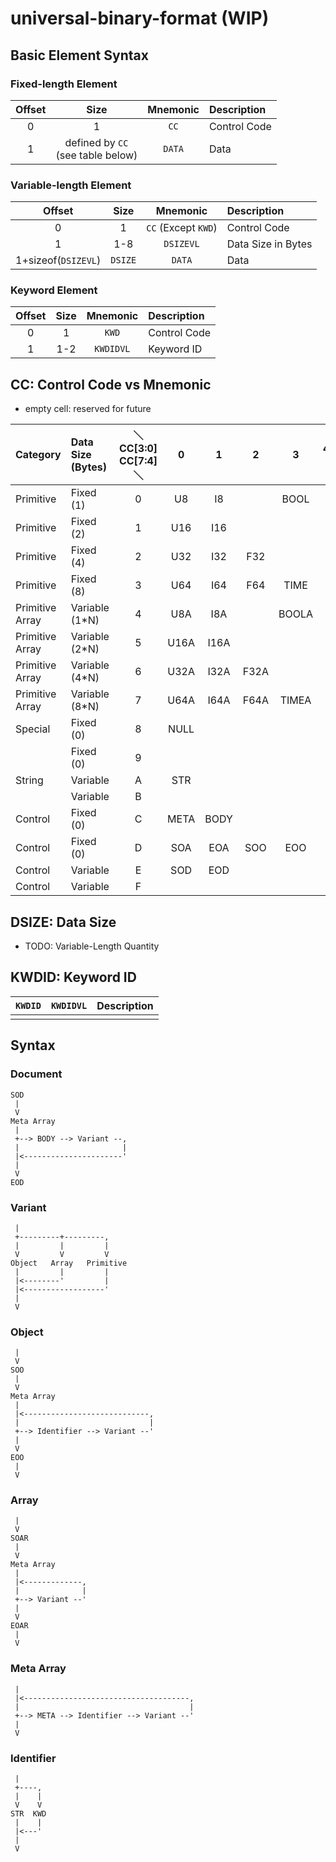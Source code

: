 # universal-binary-format (WIP)

## Basic Element Syntax

### Fixed-length Element

|Offset|Size|Mnemonic|Description|
|:--:|:--:|:--:|:--|
|0|1|`CC`|Control Code|
|1|defined by `CC`<br>(see table below)|`DATA`|Data|

### Variable-length Element

|Offset|Size|Mnemonic|Description|
|:--:|:--:|:--:|:--|
|0|1|`CC` (Except `KWD`)|Control Code|
|1|1-8|`DSIZEVL`|Data Size in Bytes|
|1+sizeof(`DSIZEVL`)|`DSIZE`|`DATA`|Data|

### Keyword Element

|Offset|Size|Mnemonic|Description|
|:--:|:--:|:--:|:--|
|0|1|`KWD`|Control Code|
|1|1-2|`KWDIDVL`|Keyword ID|

## CC: Control Code vs Mnemonic

- empty cell: reserved for future

|Category|Data Size<br>(Bytes)|＼CC\[3:0\]<br>CC\[7:4\]＼|0|1|2|3|4-E|F|
|:--|:--|:--:|:--:|:--:|:--:|:--:|:--:|:--:|
|Primitive|Fixed (1)|0|U8|I8||BOOL|||
|Primitive|Fixed (2)|1|U16|I16|||||
|Primitive|Fixed (4)|2|U32|I32|F32||||
|Primitive|Fixed (8)|3|U64|I64|F64|TIME|||
|Primitive Array|Variable (1*N)|4|U8A|I8A||BOOLA|||
|Primitive Array|Variable (2*N)|5|U16A|I16A|||||
|Primitive Array|Variable (4*N)|6|U32A|I32A|F32A||||
|Primitive Array|Variable (8*N)|7|U64A|I64A|F64A|TIMEA|||
|Special|Fixed (0)|8|NULL||||||
||Fixed (0)|9|||||||
|String|Variable|A|STR||||||
||Variable|B|||||||
|Control|Fixed (0)|C|META|BODY|||||
|Control|Fixed (0)|D|SOA|EOA|SOO|EOO||PAD|
|Control|Variable|E|SOD|EOD|||||
|Control|Variable|F||||||KWD|

## DSIZE: Data Size

- TODO: Variable-Length Quantity

## KWDID: Keyword ID

|`KWDID`|`KWDIDVL`|Description|
|:--|:--|:--|
||||

## Syntax

### Document

```
SOD
 |
 V
Meta Array
 |
 +--> BODY --> Variant --,
 |                       |
 |<----------------------'
 |
 V
EOD
```

### Variant

```
 |
 +---------+---------,
 |         |         |
 V         V         V
Object   Array   Primitive
 |         |         |
 |<--------'         |
 |<------------------'
 |
 V
```

### Object

```
 |
 V
SOO
 |
 V
Meta Array
 |
 |<----------------------------,
 |                             |
 +--> Identifier --> Variant --'
 |
 V
EOO
 |
 V
```

### Array

```
 |
 V
SOAR
 |
 V
Meta Array
 |
 |<-------------,
 |              |
 +--> Variant --'
 |
 V
EOAR
 |
 V
```

### Meta Array

```
 |
 |<-------------------------------------,
 |                                      |
 +--> META --> Identifier --> Variant --'
 |
 V
```

### Identifier

```
 |
 +----,
 |    |
 V    V
STR  KWD
 |    |
 |<---'
 |
 V
```
